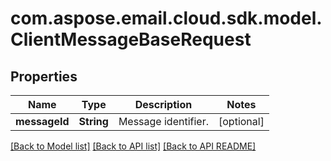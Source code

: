 
# com.aspose.email.cloud.sdk.model.ClientMessageBaseRequest

## Properties
Name | Type | Description | Notes
------------ | ------------- | ------------- | -------------
**messageId** | **String** | Message identifier.              |  [optional]


[[Back to Model list]](README.md#documentation-for-models) [[Back to API list]](README.md#documentation-for-api-endpoints) [[Back to API README]](README.md)

